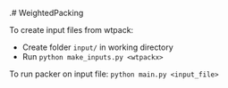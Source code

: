 .# WeightedPacking

To create input files from wtpack:
+ Create folder ```input/``` in working directory
+ Run ```python make_inputs.py <wtpackx>```

To run packer on input file:
```python main.py <input_file>```